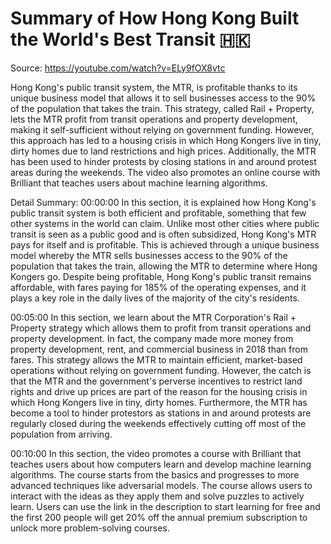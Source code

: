 # Summary of How Hong Kong Built the World's Best Transit 🇭🇰

Source: https://youtube.com/watch?v=ELy9fOX8vtc

Hong Kong's public transit system, the MTR, is profitable thanks to its unique business model that allows it to sell businesses access to the 90% of the population that takes the train. This strategy, called Rail + Property, lets the MTR profit from transit operations and property development, making it self-sufficient without relying on government funding. However, this approach has led to a housing crisis in which Hong Kongers live in tiny, dirty homes due to land restrictions and high prices. Additionally, the MTR has been used to hinder protests by closing stations in and around protest areas during the weekends. The video also promotes an online course with Brilliant that teaches users about machine learning algorithms.

Detail Summary: 
00:00:00
In this section, it is explained how Hong Kong's public transit system is both efficient and profitable, something that few other systems in the world can claim. Unlike most other cities where public transit is seen as a public good and is often subsidized, Hong Kong's MTR pays for itself and is profitable. This is achieved through a unique business model whereby the MTR sells businesses access to the 90% of the population that takes the train, allowing the MTR to determine where Hong Kongers go. Despite being profitable, Hong Kong's public transit remains affordable, with fares paying for 185% of the operating expenses, and it plays a key role in the daily lives of the majority of the city's residents.

00:05:00
In this section, we learn about the MTR Corporation's Rail + Property strategy which allows them to profit from transit operations and property development. In fact, the company made more money from property development, rent, and commercial business in 2018 than from fares. This strategy allows the MTR to maintain efficient, market-based operations without relying on government funding. However, the catch is that the MTR and the government's perverse incentives to restrict land rights and drive up prices are part of the reason for the housing crisis in which Hong Kongers live in tiny, dirty homes. Furthermore, the MTR has become a tool to hinder protestors as stations in and around protests are regularly closed during the weekends effectively cutting off most of the population from arriving.

00:10:00
In this section, the video promotes a course with Brilliant that teaches users about how computers learn and develop machine learning algorithms. The course starts from the basics and progresses to more advanced techniques like adversarial models. The course allows users to interact with the ideas as they apply them and solve puzzles to actively learn. Users can use the link in the description to start learning for free and the first 200 people will get 20% off the annual premium subscription to unlock more problem-solving courses.

